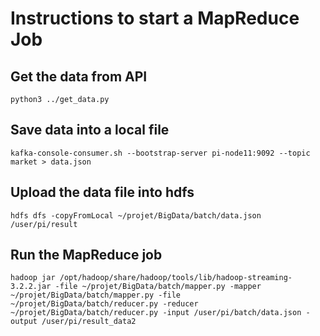 # Instructions to start a MapReduce Job

## Get the data from API

 `python3 ../get_data.py`

## Save data into a local file

`kafka-console-consumer.sh --bootstrap-server pi-node11:9092 --topic market > data.json`

## Upload the data file into hdfs

`hdfs dfs -copyFromLocal ~/projet/BigData/batch/data.json /user/pi/result`

## Run the MapReduce job

`hadoop jar /opt/hadoop/share/hadoop/tools/lib/hadoop-streaming-3.2.2.jar -file ~/projet/BigData/batch/mapper.py -mapper ~/projet/BigData/batch/mapper.py -file ~/projet/BigData/batch/reducer.py -reducer ~/projet/BigData/batch/reducer.py -input /user/pi/batch/data.json -output /user/pi/result_data2`
